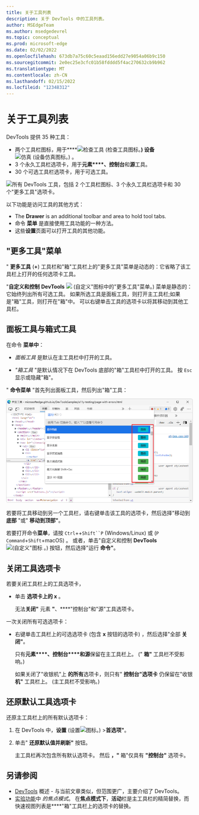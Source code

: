 ```yaml
---
title: 关于工具列表
description: 关于 DevTools 中的工具列表。
author: MSEdgeTeam
ms.author: msedgedevrel
ms.topic: conceptual
ms.prod: microsoft-edge
ms.date: 02/02/2022
ms.openlocfilehash: 673db7a75c60c5eaad156edd27e9054a06b9c150
ms.sourcegitcommit: 2e0ec25e3cfc01b58fdddd5f4ac270632cb9b962
ms.translationtype: MT
ms.contentlocale: zh-CN
ms.lasthandoff: 02/15/2022
ms.locfileid: "12348312"
---
```

# <a name="about-the-list-of-tools"></a>关于工具列表

DevTools 提供 35 种工具：
*  两个工具栏图标，用于****![检查工具 (检查](media/inspect-tool-icon-light-theme.png)工具图标。**) 设备**![仿真 (设备仿真](media/device-emulation-icon-light-theme.png)图标。) 。
*  3 个永久工具栏选项卡，用于**元素****、控制台**和**源**工具。
*  30 个可选工具栏选项卡，用于可选工具。

![所有 DevTools 工具，包括 2 个工具栏图标、3 个永久工具栏选项卡和 30 个"更多工具"选项卡。](media/all-tools.png)

以下功能是访问工具的其他方式：
*  The **Drawer** is an additional toolbar and area to hold tool tabs.
*  命令 **菜单** 是直接使用工具功能的一种方法。
*  这些**设置**页面可以打开工具的其他功能。


<!-- ====================================================================== -->
## <a name="the-more-tools-menus"></a>"更多工具"菜单

" **更多工具** (**+**) 工具栏和"箱"工具栏上的"更多工具"菜单是动态的：它省略了该工具栏上打开的任何选项卡工具。

"**自定义和控制** **DevTools** ![](media/customize-devtools-icon-light-theme.png) (自定义"图标中的"更多工具"菜单。) 菜单是静态的：它始终列出所有可选工具。  如果所选工具是面板工具，则打开主工具栏;如果是"箱"工具，则打开在"箱"中。  可以右键单击工具的选项卡以将其移动到其他工具栏。


<!-- ====================================================================== -->
## <a name="panel-tools-vs-drawer-tools"></a>面板工具与箱式工具

在命令 **菜单中**：

* _面板工具_ 是默认在主工具栏中打开的工具。

* _"箱工具_ "是默认情况下在 DevTools 底部的"箱"工具栏中打开的工具。  按 `Esc` 显示或隐藏"箱"。

" **命令菜单** "首先列出面板工具，然后列出"箱"工具：

![命令菜单，显示组合在一起的面板工具，然后是"箱"工具。](media/command-menu-panel-vs-drawer-tools.png)

若要将工具移动到另一个工具栏，请右键单击该工具的选项卡，然后选择"移动到 **底部** "或" **移动到顶部"**。

若要打开命令**菜单**，请按 `Ctrl`++`Shift``P` (Windows/Linux) 或 (`P` `Command`+`Shift`+macOS) 。  或者，单击"自定义和控制 **DevTools** ![ (自定义"图标](media/customize-devtools-icon-light-theme.png) 。) 按钮，然后选择"运行 **命令"**。


<!-- ====================================================================== -->
## <a name="closing-tool-tabs"></a>关闭工具选项卡

若要关闭工具栏上的工具选项卡，

*  单击 **选项卡上的 x** 。

   无法**关闭"** 元素 **"**、****"控制台"和"源"工具选项卡。


一次关闭所有可选选项卡：

*  右键单击工具栏上的可选选项卡 (包含 **x** 按钮的选项卡) ，然后选择"全部 **关闭"**。

   只有**元素****、控制台****和源**保留在主工具栏上。   (" **箱"** 工具栏不受影响。) 

   如果关闭了"收银机"上 **的所有**选项卡，则只有" **控制台"选项卡** 仍保留在"收银 **机"** 工具栏上。   (主工具栏不受影响。) 


<!-- ====================================================================== -->
## <a name="restoring-the-default-tool-tabs"></a>还原默认工具选项卡

还原主工具栏上的所有默认选项卡：

1. 在 DevTools 中，**设置** (设置![图标](media/settings-gear-icon-light-theme.png)。) >**首选项"**。

1. 单击" **还原默认值并刷新"** 按钮。

   主工具栏再次包含所有默认选项卡。  然后 **，"** 箱"仅具有 **"控制台"** 选项卡。


<!-- ====================================================================== -->
## <a name="see-also"></a>另请参阅
 
* [DevTools](index.md) 概述 - 与当前文章类似，但范围更广，主要介绍了 DevTools。
* [实验功能](experimental-features/index.md#focus-mode)中 _的焦点模式_。  在**焦点模式下**，**活动**栏是主工具栏的精简替换，而快速视图列表是****"箱"工具栏上的选项卡的替换。
